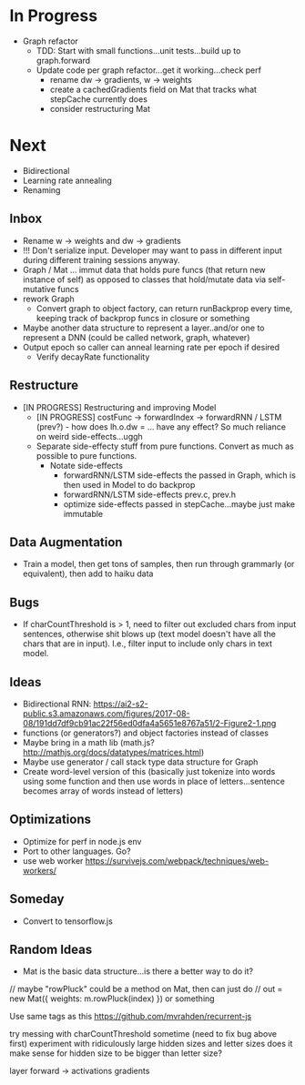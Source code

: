 # In Progress

- Graph refactor
  - TDD: Start with small functions...unit tests...build up to graph.forward
  - Update code per graph refactor...get it working...check perf
    - rename dw -> gradients, w -> weights
    - create a cachedGradients field on Mat that tracks what stepCache currently does
    - consider restructuring Mat

# Next

- Bidirectional
- Learning rate annealing
- Renaming

## Inbox

- Rename w -> weights and dw -> gradients
- !!! Don't serialize input. Developer may want to pass in different input during different training sessions anyway.
- Graph / Mat ... immut data that holds pure funcs (that return new instance of self) as opposed to classes that hold/mutate data via self-mutative funcs
- rework Graph
  - Convert graph to object factory, can return runBackprop every time, keeping track of backprop funcs in closure or something
- Maybe another data structure to represent a layer..and/or one to represent a DNN (could be called network, graph, whatever)
- Output epoch so caller can anneal learning rate per epoch if desired
  - Verify decayRate functionality

## Restructure

- [IN PROGRESS] Restructuring and improving Model
  - [IN PROGRESS] costFunc -> forwardIndex -> forwardRNN / LSTM (prev?) - how does lh.o.dw = ... have any effect? So much reliance on weird side-effects...uggh
  - Separate side-effecty stuff from pure functions. Convert as much as possible to pure functions.
    - Notate side-effects
      - forwardRNN/LSTM side-effects the passed in Graph, which is then used in Model to do backprop
      - forwardRNN/LSTM side-effects prev.c, prev.h
      - optimize side-effects passed in stepCache...maybe just make immutable

## Data Augmentation

- Train a model, then get tons of samples, then run through grammarly (or equivalent), then add to haiku data

## Bugs

- If charCountThreshold is > 1, need to filter out excluded chars from input sentences, otherwise shit blows up (text model doesn't have all the chars that are in input). I.e., filter input to include only chars in text model.

## Ideas

- Bidirectional RNN: https://ai2-s2-public.s3.amazonaws.com/figures/2017-08-08/191dd7df9cb91ac22f56ed0dfa4a5651e8767a51/2-Figure2-1.png
- functions (or generators?) and object factories instead of classes
- Maybe bring in a math lib (math.js? http://mathjs.org/docs/datatypes/matrices.html)
- Maybe use generator / call stack type data structure for Graph
- Create word-level version of this (basically just tokenize into words using some function and then use words in place of letters...sentence becomes array of words instead of letters)

## Optimizations

- Optimize for perf in node.js env
- Port to other languages. Go?
- use web worker https://survivejs.com/webpack/techniques/web-workers/

## Someday

- Convert to tensorflow.js

## Random Ideas

- Mat is the basic data structure...is there a better way to do it?

// maybe "rowPluck" could be a method on Mat, then can just do
// out = new Mat({ weights: m.rowPluck(index) }) or something

Use same tags as this https://github.com/mvrahden/recurrent-js

try messing with charCountThreshold sometime (need to fix bug above first)
experiment with ridiculously large hidden sizes and letter sizes
does it make sense for hidden size to be bigger than letter size?

layer
forward -> activations
gradients
